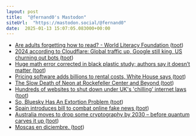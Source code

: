 ```yaml
---
layout: post
title:  "@fernand0's Mastodon"
siteUrl:  "https://mastodon.social/@fernand0"
date:  2025-01-13 15:07:05.083000+00:00
---
```

*  [Are adults forgetting how to read? - World Literacy Foundation ](https://worldliteracyfoundation.org/are-adults-forgetting-how-to-read) ([toot](https://mastodon.social/@fernand0/113821668152570822))
*  [2024 according to Cloudflare: Global traffic up, Google still king, US churning out bots ](https://www.theregister.com/2024/12/13/cloudflare_2024_review/?td=rt-3) ([toot](https://mastodon.social/@fernand0/113821087893439366))
*  [Huge math error corrected in black plastic study; authors say it doesn’t matter ](https://arstechnica.com/health/2024/12/huge-math-error-corrected-in-black-plastic-study-authors-say-it-doesnt-matter) ([toot](https://mastodon.social/@fernand0/113820816970201101))
*  [Pricing software adds billions to rental costs, White House says ](https://www.axios.com/2024/12/17/realpage-rent-landlords-white-hous) ([toot](https://mastodon.social/@fernand0/113820613110307632))
*  [The Slow Death of Neon at Rockefeller Center and Beyond ](https://www.curbed.com/article/rockefeller-center-neon-sign-preservation-landmarks.htm) ([toot](https://mastodon.social/@fernand0/113820273201626217))
*  [Hundreds of websites to shut down under UK's 'chilling' internet laws ](https://www.telegraph.co.uk/business/2024/12/17/hundreds-of-websites-to-shut-down-under-chilling-internet) ([toot](https://mastodon.social/@fernand0/113819432643534310))
*  [So, Bluesky Has An Extortion Problem ](https://tedium.co/2024/12/17/bluesky-impersonation-risks) ([toot](https://mastodon.social/@fernand0/113818722296585294))
*  [Spain introduces bill to combat online fake news ](https://www.theguardian.com/world/2024/dec/17/spain-introduces-bill-to-combat-online-fake-new) ([toot](https://mastodon.social/@fernand0/113816822079016874))
*  [Australia moves to drop some cryptography by 2030 – before quantum carves it up ](https://www.theregister.com/2024/12/17/australia_dropping_crypto_keys) ([toot](https://mastodon.social/@fernand0/113816577914222642))
*  [Moscas en diciembre. ](https://avecesunafoto.wordpress.com/2025/01/12/moscas-en-diciembre) ([toot](https://mastodon.social/@fernand0/113816513956002267))
